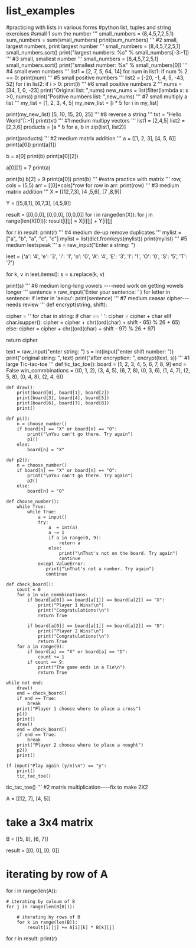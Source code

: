 # list_examples
#practicing with lists in various forms
#python list, tuples and string exercises
#small 1 sum the number
'''
small_numbers = (8,4,5,7,2,5,1)
sum_numbers = sum(small_numbers)
print(sum_numbers)
'''
#2 small, largest numbers, print largest number
'''
small_numbers = [8,4,5,7,2,5,1]
small_numbers.sort()
print("largest numbers: %s" % small_numbers[-3:-1])
'''
#3 small, smallest number
'''
small_numbers = [8,4,5,7,2,5,1]
small_numbers.sort()
print("smallest number: %s" % small_numbers[0])
'''
#4 small even numbers
'''
list1 = [2, 7, 5, 64, 14]
for num in list1: 
    if num % 2 == 0: 
       print(num)
'''
#5 small positive numbers
'''
list2 = [-20, -1, 4, 5, -43, 52]
for i in list2:
    if i > 0:
        print(i)
'''
#6 small positive numbers 2 
'''
nums = [34, 1, 0, -23]
print("Original list: ",nums)
new_nums = list(filter(lambda x: x >0, nums))
print("Positive numbers list: ",new_nums)
'''
#7 small multiply a list
'''
my_list = [1, 2, 3, 4, 5]
my_new_list = [i * 5 for i in my_list]

print(my_new_list)
[5, 10, 15, 20, 25]
'''
#8 reverse a string
'''
txt = "Hello World"[::-1]
print(txt)
'''
#1 medium multipy vectors
'''
list1 = [2,4,5]
list2 = [2,3,6]
products = [a * b for a, b in zip(list1, list2)]

print(products)
'''
#2 medium matrix addition
'''
a = [[1, 2, 3], [4, 5, 6]]
print(a[0])
print(a[1])

b = a[0]
print(b)
print(a[0][2])

a[0][1] = 7
print(a)

print(b)
b[2] = 9
print(a[0])
print(b)
'''
#extra practice with matrix
'''
row, cols = (5,5)
arr = [[0]*cols]*row
for row in arr:
    print(row)
'''
#3 medium matrix addition
'''
X = [[12,7,3],
    [4 ,5,6],
    [7 ,8,9]]

Y = [[5,8,1],
    [6,7,3],
    [4,5,9]]

result = [[0,0,0],
         [0,0,0],
         [0,0,0]]
for i in range(len(X)):
   for j in range(len(X[0])):
       result[i][j] = X[i][j] + Y[i][j]

for r in result:
   print(r)
'''
#4 medium de-up remove duplicates
'''
mylist = ["a", "b", "a", "c", "c"]
mylist = list(dict.fromkeys(mylist))
print(mylist)
'''
#5 medium leetspeak 
'''
s = raw_input("Enter a string: ")

leet = {'a': '4', 'e': '3', 'i': '1', 'o': '0', 'A': '4', 'E': '3', 'I': '1', 'O': '0', 'S': '5', 'T': '7'}

for k, v in leet.items(): 
    s = s.replace(k, v)

print(s)
'''
#6 medium long-long vowels ----need work on getting vowels longer
'''
sentence = raw_input('Enter your sentence: ' )
for letter in sentence:
    if letter in 'aeiou':
        print(sentence)
'''
#7 medium ceasar cipher---needs review
'''
def encrypt(string, shift):
 
  cipher = ''
  for char in string: 
    if char == ' ':
      cipher = cipher + char
    elif  char.isupper():
      cipher = cipher + chr((ord(char) + shift - 65) % 26 + 65)
    else:
      cipher = cipher + chr((ord(char) + shift - 97) % 26 + 97)
  
  return cipher
 
text = raw_input("enter string: ")
s = int(input("enter shift number: "))
print("original string: ", text)
print("after encryption: ", encrypt(text, s))
'''
#1 large Tic-tac-toe
'''
def tic_tac_toe():
    board = [1, 2, 3, 4, 5, 6, 7, 8, 9]
    end = False
    win_commbinations = ((0, 1, 2), (3, 4, 5), (6, 7, 8), (0, 3, 6), (1, 4, 7), (2, 5, 8), (0, 4, 8), (2, 4, 6))

    def draw():
        print(board[0], board[1], board[2])
        print(board[3], board[4], board[5])
        print(board[6], board[7], board[8])
        print()

    def p1():
        n = choose_number()
        if board[n] == "X" or board[n] == "O":
            print("\nYou can't go there. Try again")
            p1()
        else:
            board[n] = "X"

    def p2():
        n = choose_number()
        if board[n] == "X" or board[n] == "O":
            print("\nYou can't go there. Try again")
            p2()
        else:
            board[n] = "O"

    def choose_number():
        while True:
            while True:
                a = input()
                try:
                    a  = int(a)
                    a -= 1
                    if a in range(0, 9):
                        return a
                    else:
                        print("\nThat's not on the board. Try again")
                        continue
                except ValueError:
                   print("\nThat's not a number. Try again")
                   continue

    def check_board():
        count = 0
        for a in win_commbinations:
            if board[a[0]] == board[a[1]] == board[a[2]] == "X":
                print("Player 1 Wins!\n")
                print("Congratulations!\n")
                return True

            if board[a[0]] == board[a[1]] == board[a[2]] == "O":
                print("Player 2 Wins!\n")
                print("Congratulations!\n")
                return True
        for a in range(9):
            if board[a] == "X" or board[a] == "O":
                count += 1
            if count == 9:
                print("The game ends in a Tie\n")
                return True

    while not end:
        draw()
        end = check_board()
        if end == True:
            break
        print("Player 1 choose where to place a cross")
        p1()
        print()
        draw()
        end = check_board()
        if end == True:
            break
        print("Player 2 choose where to place a nought")
        p2()
        print()

    if input("Play again (y/n)\n") == "y":
        print()
        tic_tac_toe()

tic_tac_toe()
'''
#2 matrix multiplication----fix to make 2X2

A = [[12, 7], 
    [4, 5]] 
  
# take a 3x4 matrix     
B = [[5, 8], 
    [6, 7]] 
      
result = [[0, 0], 
        [0, 0]] 
  
# iterating by row of A 
for i in range(len(A)): 
  
    # iterating by coloum of B  
    for j in range(len(B[0])): 
  
        # iterating by rows of B 
        for k in range(len(B)): 
            result[i][j] += A[i][k] * B[k][j] 
  
for r in result: 
    print(r) 
